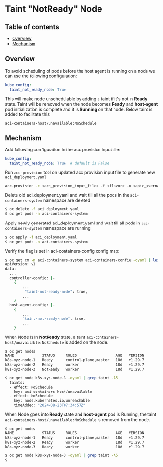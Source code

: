 # Taint "NotReady" Node

## Table of contents

* [Overview](#overview)
* [Mechanism](#mechanism)  


## Overview

To avoid scheduling of pods before the host agent is running on a node we can use the following configuration: 

```yaml
kube_config:		     
  taint_not_ready_node: True 
```

This will make node unschedulable by adding a taint if it's not in **Ready** state. Taint will be removed when the node becomes **Ready** and **host-agent** pod initialization is complete and it is **Running** on that node. Below taint is added to facilitate this:

`aci-containers-host/unavailable:NoSchedule` 


## Mechanism

Add following configuration in the acc provision input file:
```yaml
kube_config:		     
  taint_not_ready_node: True  # default is False
```

Run `acc-provision` tool on updated acc provision input file to generate new `aci_deployment.yaml`
```sh
acc-provision -c <acc_provision_input_file> -f <flavor> -u <apic_username> -p <apic_password> -o aci_deployment.yaml
```

Delete old aci_deployment.yaml and wait till all the pods in the `aci-containers-system` namespace are deleted
```sh
$ oc delete -f aci_deployment.yaml
$ oc get pods -n aci-containers-system
```

Apply newly generated aci_deployment.yaml and wait till all pods in `aci-containers-system` namespace are running
```sh
$ oc apply -f aci_deployment.yaml
$ oc get pods -n aci-containers-system
```

Verify the flag is set in aci-containers-config config map:

```sh
$ oc get cm -n aci-containers-system aci-containers-config -oyaml | less
apiVersion: v1
data:
  ...
  controller-config: |-
    {
        ...
         "taint-not-ready-node": true,
        ...
    }
  host-agent-config: |-
    {
        ...
        "taint-not-ready-node": true,
        ...
    }
```


When Node is in **NotReady** state, a taint `aci-containers-host/unavailable:NoSchedule` is added on the node.

```sh
$ oc get nodes
NAME             STATUS     ROLES                  AGE   VERSION
k8s-xyz-node-1   Ready      control-plane,master   18d   v1.29.7
k8s-xyz-node-2   Ready      worker                 18d   v1.29.7
k8s-xyz-node-3   NotReady   worker                 18d   v1.29.7

$ oc get node k8s-xyz-node-3 -oyaml | grep taint -A5
  taints:
  - effect: NoSchedule
    key: aci-containers-host/unavailable
  - effect: NoSchedule
    key: node.kubernetes.io/unreachable
    timeAdded: "2024-08-23T07:34:57Z"
```

When Node goes into **Ready** state and **host-agent** pod is Running, the taint `aci-containers-host/unavailable:NoSchedule` is removed from the node.

```sh
$ oc get nodes
NAME             STATUS     ROLES                  AGE   VERSION
k8s-xyz-node-1   Ready      control-plane,master   18d   v1.29.7
k8s-xyz-node-2   Ready      worker                 18d   v1.29.7
k8s-xyz-node-3   Ready      worker                 18d   v1.29.7

$ oc get node k8s-xyz-node-3 -oyaml | grep taint -A5
$
```
